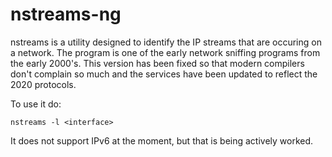 # nstreams-ng
nstreams is a utility designed to identify the IP streams that are occuring on a network. The program is one of the early network sniffing programs from the early 2000's. This version has been fixed so that modern compilers don't complain so much and the services have been updated to reflect the 2020 protocols.

To use it do:

```
nstreams -l <interface>
```

It does not support IPv6 at the moment, but that is being actively worked.
